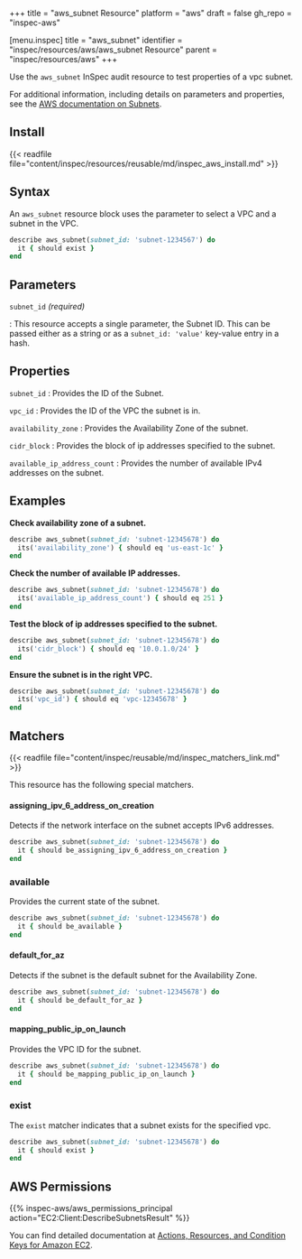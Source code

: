 +++
title = "aws_subnet Resource"
platform = "aws"
draft = false
gh_repo = "inspec-aws"

[menu.inspec]
title = "aws_subnet"
identifier = "inspec/resources/aws/aws_subnet Resource"
parent = "inspec/resources/aws"
+++

Use the `aws_subnet` InSpec audit resource to test properties of a vpc subnet.

For additional information, including details on parameters and properties, see the [AWS documentation on Subnets](https://docs.aws.amazon.com/vpc/latest/userguide/VPC_Subnets.html).

## Install

{{< readfile file="content/inspec/resources/reusable/md/inspec_aws_install.md" >}}

## Syntax

An `aws_subnet` resource block uses the parameter to select a VPC and a subnet in the VPC.

```ruby
describe aws_subnet(subnet_id: 'subnet-1234567') do
  it { should exist }
end
```

## Parameters

`subnet_id` _(required)_

: This resource accepts a single parameter, the Subnet ID.
  This can be passed either as a string or as a `subnet_id: 'value'` key-value entry in a hash.

## Properties

`subnet_id`
: Provides the ID of the Subnet.

`vpc_id`
: Provides the ID of the VPC the subnet is in.

`availability_zone`
: Provides the Availability Zone of the subnet.

`cidr_block`
: Provides the block of ip addresses specified to the subnet.

`available_ip_address_count`
: Provides the number of available IPv4 addresses on the subnet.

## Examples

**Check availability zone of a subnet.**

```ruby
describe aws_subnet(subnet_id: 'subnet-12345678') do
  its('availability_zone') { should eq 'us-east-1c' }
end
```

**Check the number of available IP addresses.**

```ruby
describe aws_subnet(subnet_id: 'subnet-12345678') do
  its('available_ip_address_count') { should eq 251 }
end
```

**Test the block of ip addresses specified to the subnet.**

```ruby
describe aws_subnet(subnet_id: 'subnet-12345678') do
  its('cidr_block') { should eq '10.0.1.0/24' }
end
```

**Ensure the subnet is in the right VPC.**

```ruby
describe aws_subnet(subnet_id: 'subnet-12345678') do
  its('vpc_id') { should eq 'vpc-12345678' }
end
```

## Matchers

{{< readfile file="content/inspec/reusable/md/inspec_matchers_link.md" >}}

This resource has the following special matchers.

#### assigning_ipv_6_address_on_creation

Detects if the network interface on the subnet accepts IPv6 addresses.

```ruby
describe aws_subnet(subnet_id: 'subnet-12345678') do
  it { should be_assigning_ipv_6_address_on_creation }
end
```

### available

Provides the current state of the subnet.

```ruby
describe aws_subnet(subnet_id: 'subnet-12345678') do
  it { should be_available }
end
```

#### default_for_az

Detects if the subnet is the default subnet for the Availability Zone.

```ruby
describe aws_subnet(subnet_id: 'subnet-12345678') do
  it { should be_default_for_az }
end
```

#### mapping_public_ip_on_launch

Provides the VPC ID for the subnet.

```ruby
describe aws_subnet(subnet_id: 'subnet-12345678') do
  it { should be_mapping_public_ip_on_launch }
end
```

### exist

The `exist` matcher indicates that a subnet exists for the specified vpc.

```ruby
describe aws_subnet(subnet_id: 'subnet-12345678') do
  it { should exist }
end
```

## AWS Permissions

{{% inspec-aws/aws_permissions_principal action="EC2:Client:DescribeSubnetsResult" %}}

You can find detailed documentation at [Actions, Resources, and Condition Keys for Amazon EC2](https://docs.aws.amazon.com/IAM/latest/UserGuide/list_amazonec2.html).
